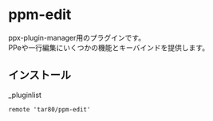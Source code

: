 # ppm-edit

ppx-plugin-manager用のプラグインです。  
PPeや一行編集にいくつかの機能とキーバインドを提供します。  

## インストール

\_pluginlist

```text
remote 'tar80/ppm-edit'
```

